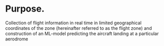 # Purpose.

Collection of flight information in real time in limited geographical coordinates of the zone (hereinafter referred to as the flight zone) and construction of an ML-model predicting the aircraft landing at a particular aerodrome

